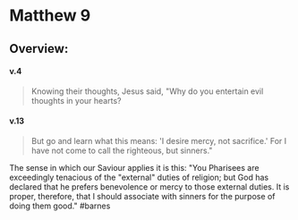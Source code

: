 # Matthew 9

## Overview:


#### v.4
>Knowing their thoughts, Jesus said, "Why do you entertain evil thoughts in your hearts?

#### v.13
>But go and learn what this means: 'I desire mercy, not sacrifice.' For I have not come to call the righteous, but sinners."

The sense in which our Saviour applies it is this: "You Pharisees are exceedingly tenacious of the "external" duties of religion; but God has declared that he prefers benevolence or mercy to those external duties. It is proper, therefore, that I should associate with sinners for the purpose of doing them good."
#barnes 